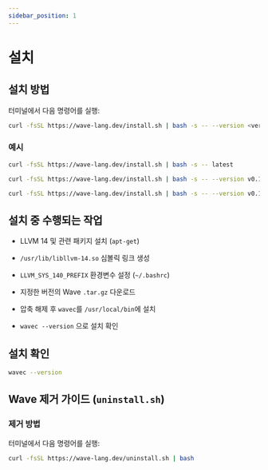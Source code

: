```yaml
---
sidebar_position: 1
---
```


# 설치

## 설치 방법

터미널에서 다음 명령어를 실행:

```bash
curl -fsSL https://wave-lang.dev/install.sh | bash -s -- --version <version>
```

### 예시

```bash
curl -fsSL https://wave-lang.dev/install.sh | bash -s -- latest
```

```bash
curl -fsSL https://wave-lang.dev/install.sh | bash -s -- --version v0.1.3-pre-beta
```

```bash
curl -fsSL https://wave-lang.dev/install.sh | bash -s -- --version v0.1.3-pre-beta-nightly-2025-07-11
```

## 설치 중 수행되는 작업

- LLVM 14 및 관련 패키지 설치 (`apt-get`)

- `/usr/lib/libllvm-14.so` 심볼릭 링크 생성

- `LLVM_SYS_140_PREFIX` 환경변수 설정 (`~/.bashrc`)

- 지정한 버전의 Wave `.tar.gz` 다운로드

- 압축 해제 후 `wavec`를 `/usr/local/bin`에 설치

- `wavec --version` 으로 설치 확인

## 설치 확인

```bash
wavec --version
```

## Wave 제거 가이드 (`uninstall.sh`)

### 제거 방법

터미널에서 다음 명령어를 실행:

```bash
curl -fsSL https://wave-lang.dev/uninstall.sh | bash
```
